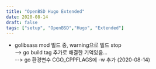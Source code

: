 ```yaml
---
title: "OpenBSD Hugo Extended"
date: 2020-08-14
draft: false
tags: ["setup", "OpenBSD","Hugo", "Extended"]
---
```

* golibsass mod 빌드 중, warning으로 빌드 stop </br>
--> go build tag 추가로 해결한 기억있음... </br> 
--> go 환경변수 CGO_CPPFLAGS에 -w 추가 (2020-08-14)</br>


 

